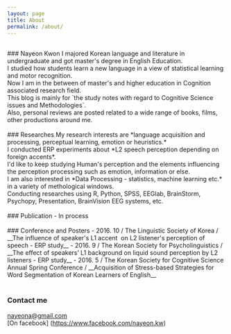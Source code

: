 ```yaml
---
layout: page
title: About
permalink: /about/
---
```


<br>
### Nayeon Kwon
  I majored Korean language and literature in undergraduate and got master's degree in English Education.<br>
I studied how students learn a new language in a view of statistical learning and motor recognition.<br>
Now I am in the between of master's and higher education in Cognition associated research field.<br>
This blog is mainly for `the study notes with regard to Cognitive Science issues and Methodologies`.<br>
Also, personal reviews are posted related to a wide range of books, films, other productions around me.
<br>
<br>
### Researches
My research interests are *language acquisition and processing, perceptual learning, emotion or heuristics.*<br>
I conducted ERP experiments about *L2 speech perception depending on foreign accents*.<br>
I'd like to keep studying Human's perception and the elements influencing the perception processing such as emotion, information or else.<br>   
I am also interested in *Data Processing - statistics, machine learning etc.* in a variety of methological windows.<br>
Conducting researches using R, Python, SPSS, EEGlab, BrainStorm, Psychopy, Presentation, BrainVision EEG systems, etc. 
<br>
<br>
### Publication
- In process 
<br>
<br>
### Conference and Posters
- 2016. 10 / The Linguistic Society of Korea / __The influence of speaker's L1 accent  on L2 listener's perception of speech - ERP study__
- 2016. 9 / The Korean Society for Psycholinguistics / __The effect of speakers’ L1 background on liquid sound perception by L2 listeners - ERP study__
- 2016. 5 / The Korean Society for Cognitive Science Annual Spring Conference / __Acquisition of Stress-based Strategies for Word Segmentation of Korean Learners of English__
<br>
<br>

### Contact me

[nayeona@gmail.com](mailto:nayeona@gmail.com)<br>
[On facebook] (https://www.facebook.com/nayeon.kw)
